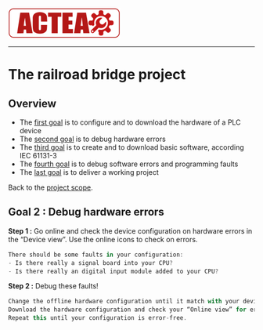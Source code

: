 ![ACTEA](/Logo_ACTEA_2.png)
_____________________________________
# The railroad bridge project
## Overview
-   The [first goal](Ex02/Subchapter04_01.md) is to configure and to download the hardware of a PLC device
-   The [second goal](Ex02/Subchapter04_02.md) is to debug hardware errors
-   The [third goal](Ex02/Subchapter04_03.md) is to create and to download basic software, according IEC 61131-3
-   The [fourth goal](Ex02/Subchapter04_04.md) is to debug software errors and programming faults
-   The [last goal](Ex02/Subchapter04_05.md) is to deliver a working project

Back to the [project scope](Ex02/Subchapter04.md).

## Goal 2 : Debug hardware errors
**Step 1 :** Go online and check the device configuration on hardware errors in the “Device view”. Use the online icons to check on errors.

```javascript
There should be some faults in your configuration:
- Is there really a signal board into your CPU?
- Is there really an digital input module added to your CPU?
```

**Step 2 :** Debug these faults!
```javascript
Change the offline hardware configuration until it match with your device.
Download the hardware configuration and check your “Online view” for errors.
Repeat this until your configuration is error-free.
```
